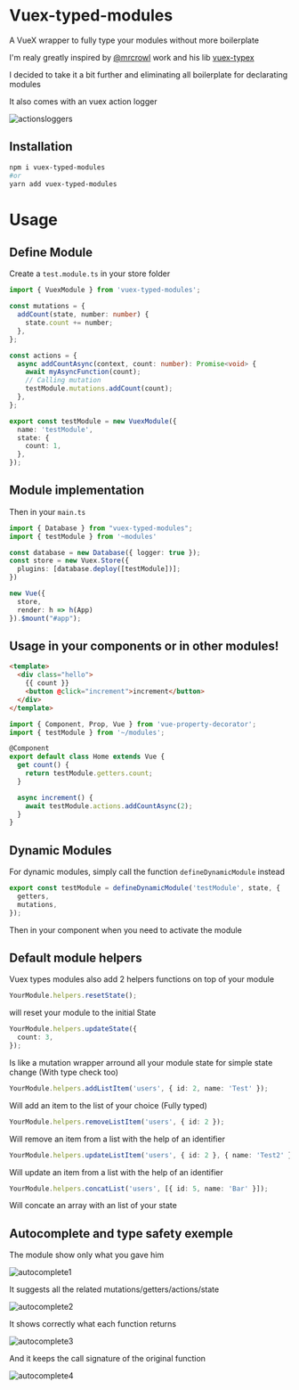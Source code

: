 # Vuex-typed-modules

A VueX wrapper to fully type your modules without more boilerplate

I'm realy greatly inspired by [@mrcrowl](https://github.com/mrcrowl) work and his lib [vuex-typex](https://github.com/mrcrowl/vuex-typex)

I decided to take it a bit further and eliminating all boilerplate for declarating modules

It also comes with an vuex action logger

![actionsloggers](https://github.com/victorgarciaesgi/Vuex-typed-modules/blob/master/captures/actionlogger.png?raw=true)

## Installation

```bash
npm i vuex-typed-modules
#or
yarn add vuex-typed-modules
```

# Usage

## Define Module

Create a `test.module.ts` in your store folder

```typescript
import { VuexModule } from 'vuex-typed-modules';

const mutations = {
  addCount(state, number: number) {
    state.count += number;
  },
};

const actions = {
  async addCountAsync(context, count: number): Promise<void> {
    await myAsyncFunction(count);
    // Calling mutation
    testModule.mutations.addCount(count);
  },
};

export const testModule = new VuexModule({
  name: 'testModule',
  state: {
    count: 1,
  },
});
```

## Module implementation

Then in your `main.ts`

```typescript
import { Database } from "vuex-typed-modules";
import { testModule } from '~modules'

const database = new Database({ logger: true });
const store = new Vuex.Store({
  plugins: [database.deploy([testModule])];
})

new Vue({
  store,
  render: h => h(App)
}).$mount("#app");
```

## Usage in your components or in other modules!

```html
<template>
  <div class="hello">
    {{ count }}
    <button @click="increment">increment</button>
  </div>
</template>
```

```typescript
import { Component, Prop, Vue } from 'vue-property-decorator';
import { testModule } from '~/modules';

@Component
export default class Home extends Vue {
  get count() {
    return testModule.getters.count;
  }

  async increment() {
    await testModule.actions.addCountAsync(2);
  }
}
```

## Dynamic Modules

For dynamic modules, simply call the function `defineDynamicModule` instead

```typescript
export const testModule = defineDynamicModule('testModule', state, {
  getters,
  mutations,
});
```

Then in your component when you need to activate the module

## Default module helpers

Vuex types modules also add 2 helpers functions on top of your module

```typescript
YourModule.helpers.resetState();
```

will reset your module to the initial State

```typescript
YourModule.helpers.updateState({
  count: 3,
});
```

Is like a mutation wrapper arround all your module state for simple state change (With type check too)

```typescript
YourModule.helpers.addListItem('users', { id: 2, name: 'Test' });
```

Will add an item to the list of your choice (Fully typed)

```typescript
YourModule.helpers.removeListItem('users', { id: 2 });
```

Will remove an item from a list with the help of an identifier

```typescript
YourModule.helpers.updateListItem('users', { id: 2 }, { name: 'Test2' });
```

Will update an item from a list with the help of an identifier

```typescript
YourModule.helpers.concatList('users', [{ id: 5, name: 'Bar' }]);
```

Will concate an array with an list of your state

## Autocomplete and type safety exemple

The module show only what you gave him

![autocomplete1](https://github.com/victorgarciaesgi/Vuex-typed-modules/blob/master/captures/autocomplete1.png?raw=true)

It suggests all the related mutations/getters/actions/state

![autocomplete2](https://github.com/victorgarciaesgi/Vuex-typed-modules/blob/master/captures/autocomplete2.png?raw=true)

It shows correctly what each function returns

![autocomplete3](https://github.com/victorgarciaesgi/Vuex-typed-modules/blob/master/captures/autocomplete3.png?raw=true)

And it keeps the call signature of the original function

![autocomplete4](https://github.com/victorgarciaesgi/Vuex-typed-modules/blob/master/captures/autocomplete4.png?raw=true)
